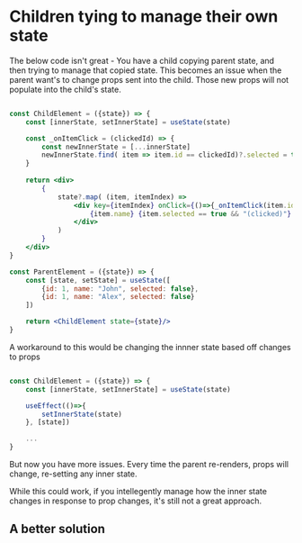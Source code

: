# Children tying to manage their own state 

The below code isn't great - You have a child copying parent state, and then trying to manage that copied state. This becomes an issue when the parent want's to change 
props sent into the child. Those new props will not populate into the child's state.

```jsx

const ChildElement = ({state}) => { 
    const [innerState, setInnerState] = useState(state)

    const _onItemClick = (clickedId) => { 
        const newInnerState = [...innerState]
        newInnerState.find( item => item.id == clickedId)?.selected = true 
    }
    
    return <div>
        {
            state?.map( (item, itemIndex) => 
                <div key={itemIndex} onClick={()=>{_onItemClick(item.id)}}>
                    {item.name} {item.selected == true && "(clicked)"}
                </div>
            )
        }
    </div>
}

const ParentElement = ({state}) => { 
    const [state, setState] = useState([
        {id: 1, name: "John", selected: false},
        {id: 1, name: "Alex", selected: false}
    ])

    return <ChildElement state={state}/>
}

```

A workaround to this would be changing the innner state based off changes to props

```jsx

const ChildElement = ({state}) => { 
    const [innerState, setInnerState] = useState(state)

    useEffect(()=>{
        setInnerState(state)
    }, [state])

    ...
}
```

But now you have more issues. Every time the parent re-renders, props will change, re-setting any inner state.

While this could work, if you intellegently manage how the inner state changes in response to prop changes, it's still not a great approach. 

## A better solution
